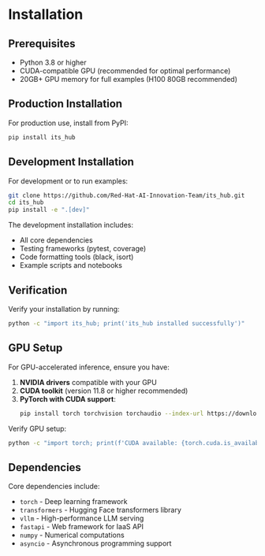 # Installation

## Prerequisites

- Python 3.8 or higher
- CUDA-compatible GPU (recommended for optimal performance)
- 20GB+ GPU memory for full examples (H100 80GB recommended)

## Production Installation

For production use, install from PyPI:

```bash
pip install its_hub
```

## Development Installation

For development or to run examples:

```bash
git clone https://github.com/Red-Hat-AI-Innovation-Team/its_hub.git
cd its_hub
pip install -e ".[dev]"
```

The development installation includes:
- All core dependencies
- Testing frameworks (pytest, coverage)
- Code formatting tools (black, isort)
- Example scripts and notebooks

## Verification

Verify your installation by running:

```bash
python -c "import its_hub; print('its_hub installed successfully')"
```

## GPU Setup

For GPU-accelerated inference, ensure you have:

1. **NVIDIA drivers** compatible with your GPU
2. **CUDA toolkit** (version 11.8 or higher recommended)
3. **PyTorch with CUDA support**:
   ```bash
   pip install torch torchvision torchaudio --index-url https://download.pytorch.org/whl/cu118
   ```

Verify GPU setup:
```bash
python -c "import torch; print(f'CUDA available: {torch.cuda.is_available()}')"
```

## Dependencies

Core dependencies include:
- `torch` - Deep learning framework
- `transformers` - Hugging Face transformers library
- `vllm` - High-performance LLM serving
- `fastapi` - Web framework for IaaS API
- `numpy` - Numerical computations
- `asyncio` - Asynchronous programming support